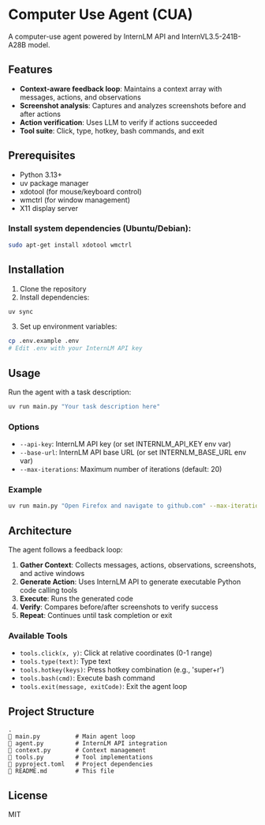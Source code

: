 # Computer Use Agent (CUA)

A computer-use agent powered by InternLM API and InternVL3.5-241B-A28B model.

## Features

- **Context-aware feedback loop**: Maintains a context array with messages, actions, and observations
- **Screenshot analysis**: Captures and analyzes screenshots before and after actions
- **Action verification**: Uses LLM to verify if actions succeeded
- **Tool suite**: Click, type, hotkey, bash commands, and exit

## Prerequisites

- Python 3.13+
- uv package manager
- xdotool (for mouse/keyboard control)
- wmctrl (for window management)
- X11 display server

### Install system dependencies (Ubuntu/Debian):

```bash
sudo apt-get install xdotool wmctrl
```

## Installation

1. Clone the repository
2. Install dependencies:

```bash
uv sync
```

3. Set up environment variables:

```bash
cp .env.example .env
# Edit .env with your InternLM API key
```

## Usage

Run the agent with a task description:

```bash
uv run main.py "Your task description here"
```

### Options

- `--api-key`: InternLM API key (or set INTERNLM_API_KEY env var)
- `--base-url`: InternLM API base URL (or set INTERNLM_BASE_URL env var)
- `--max-iterations`: Maximum number of iterations (default: 20)

### Example

```bash
uv run main.py "Open Firefox and navigate to github.com" --max-iterations 10
```

## Architecture

The agent follows a feedback loop:

1. **Gather Context**: Collects messages, actions, observations, screenshots, and active windows
2. **Generate Action**: Uses InternLM API to generate executable Python code calling tools
3. **Execute**: Runs the generated code
4. **Verify**: Compares before/after screenshots to verify success
5. **Repeat**: Continues until task completion or exit

### Available Tools

- `tools.click(x, y)`: Click at relative coordinates (0-1 range)
- `tools.type(text)`: Type text
- `tools.hotkey(keys)`: Press hotkey combination (e.g., 'super+r')
- `tools.bash(cmd)`: Execute bash command
- `tools.exit(message, exitCode)`: Exit the agent loop

## Project Structure

```
.
   main.py          # Main agent loop
   agent.py         # InternLM API integration
   context.py       # Context management
   tools.py         # Tool implementations
   pyproject.toml   # Project dependencies
   README.md        # This file
```

## License

MIT
